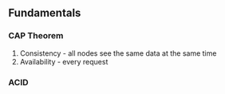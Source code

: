 ## Fundamentals

### CAP Theorem

1. Consistency - all nodes see the same data at the same time
2. Availability - every request 

### ACID

